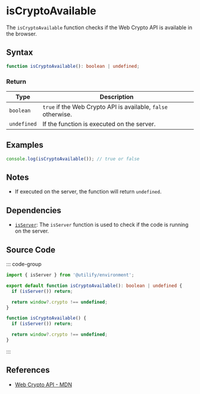 # isCryptoAvailable

The `isCryptoAvailable` function checks if the Web Crypto API is available in the browser.

## Syntax

```typescript
function isCryptoAvailable(): boolean | undefined;
```

### Return

| Type            | Description                                               |
|-----------------|-----------------------------------------------------------|
| `boolean`       | `true` if the Web Crypto API is available, `false` otherwise. |
| `undefined`     | If the function is executed on the server.                |

## Examples

```typescript
console.log(isCryptoAvailable()); // true or false
```

## Notes

- If executed on the server, the function will return `undefined`.

## Dependencies

- [`isServer`](../environment/isServer.md): The `isServer` function is used to check if the code is running on the server.

## Source Code

::: code-group
```typescript
import { isServer } from '@utilify/environment';

export default function isCryptoAvailable(): boolean | undefined {
  if (isServer()) return;

  return window?.crypto !== undefined;
}
```

```javascript
function isCryptoAvailable() {
  if (isServer()) return;

  return window?.crypto !== undefined;
}
```
:::

## References

- [Web Crypto API - MDN](https://developer.mozilla.org/en-US/docs/Web/API/Web_Crypto_API)